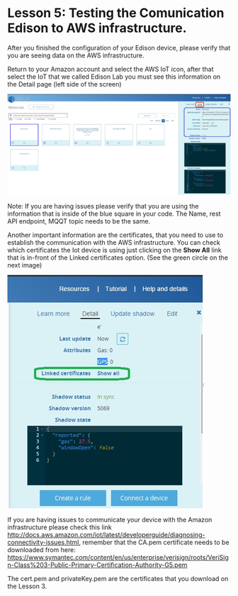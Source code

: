 # Lesson 5: Testing the Comunication Edison to AWS infrastructure.

After you finished the configuration of your Edison device, please verify that you are seeing data on the AWS infrastructure.

Return to your Amazon account and select the AWS IoT icon, after that select the IoT that we called Edison Lab you must see this information on the Detail page (left side of the screen)

![](29.jpg)

Note: If you are having issues please verify that you are using the information that is inside of the blue square in your code. The Name, rest API endpoint, MQQT topic needs to be the same.

Another important information are the certificates, that you need to use to establish the communication with the AWS infrastructure. You can check which certificates the Iot device is using just clicking on the **Show All** link that is in-front of the Linked certificates option. (See the green circle on the next image)

![](30.jpg)

If you are having issues to communicate your device with the Amazon infrastructure please check this link http://docs.aws.amazon.com/iot/latest/developerguide/diagnosing-connectivity-issues.html, remember that the CA.pem certificate needs to be downloaded from here: https://www.symantec.com/content/en/us/enterprise/verisign/roots/VeriSign-Class%203-Public-Primary-Certification-Authority-G5.pem

The cert.pem and privateKey.pem are the certificates that you download on the Lesson 3.
